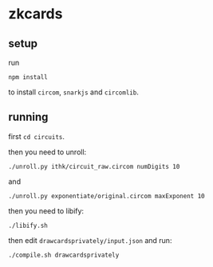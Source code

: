 # zkcards

## setup

run

```
npm install
```

to install `circom`, `snarkjs` and `circomlib`.

## running

first `cd circuits`.

then you need to unroll:

```
./unroll.py ithk/circuit_raw.circom numDigits 10
```

and

```
./unroll.py exponentiate/original.circom maxExponent 10
```

then you need to libify:

```
./libify.sh
```

then edit `drawcardsprivately/input.json` and run:

```
./compile.sh drawcardsprivately
```
